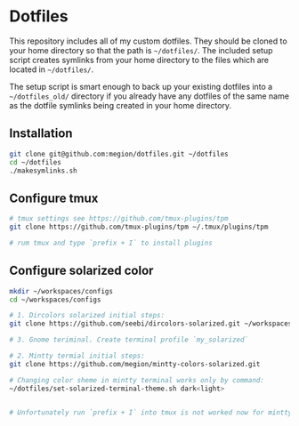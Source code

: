 Dotfiles
========
This repository includes all of my custom dotfiles.  They should be cloned to
your home directory so that the path is `~/dotfiles/`.  The included setup
script creates symlinks from your home directory to the files which are located
in `~/dotfiles/`.

The setup script is smart enough to back up your existing dotfiles into a
`~/dotfiles_old/` directory if you already have any dotfiles of the same name as
the dotfile symlinks being created in your home directory.

Installation
------------

``` bash
git clone git@github.com:megion/dotfiles.git ~/dotfiles
cd ~/dotfiles
./makesymlinks.sh
```

Configure tmux
--------------

``` bash
# tmux settings see https://github.com/tmux-plugins/tpm
git clone https://github.com/tmux-plugins/tpm ~/.tmux/plugins/tpm

# rum tmux and type `prefix + I` to install plugins
```

Configure solarized color
-------------------------

``` bash
mkdir ~/workspaces/configs
cd ~/workspaces/configs

# 1. Dircolors solarized initial steps:
git clone https://github.com/seebi/dircolors-solarized.git ~/workspaces/configs/dircolors-solarized

# 3. Gnome teriminal. Create terminal profile `my_solarized`

# 2. Mintty termial initial steps:
git clone https://github.com/megion/mintty-colors-solarized.git 

# Changing color sheme in mintty terminal works only by command:
~/dotfiles/set-solarized-terminal-theme.sh dark<light>


# Unfortunately run `prefix + I` into tmux is not worked now for mintty.
```
